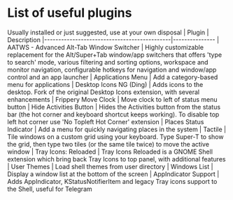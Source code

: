 # List of useful plugins
Usually installed or just suggested, use at your own disposal
| Plugin                                      | Description
|---------------------------------------------|---------------
| AATWS - Advanced Alt-Tab Window Switcher    | Highly customizable replacement for the Alt/Super+Tab window/app switchers that offers 'type to search' mode, various filtering and sorting options, workspace and monitor navigation, configurable hotkeys for navigation and window/app control and an app launcher
| Applications Menu                           | Add a category-based menu for applications
| Desktop Icons NG (Ding)                     | Adds icons to the desktop. Fork of the original Desktop Icons extension, with several enhancements
| Frippery Move Clock                         | Move clock to left of status menu button
| Hide Activities Button                      | Hides the Activities button from the status bar (the hot corner and keyboard shortcut keeps working). To disable top left hot corner use 'No Topleft Hot Corner' extension
| Places Status Indicator                     | Add a menu for quickly navigating places in the system
| Tactile                                     | Tile windows on a custom grid using your keyboard. Type Super-T to show the grid, then type two tiles (or the same tile twice) to move the active window
| Tray Icons: Reloaded                        | Tray Icons Reloaded is a GNOME Shell extension which bring back Tray Icons to top panel, with additional features
| User Themes                                 | Load shell themes from user directory
| Windows List                                | Display a window list at the bottom of the screen
| AppIndicator Support                        | Adds AppIndicator, KStatusNotifierItem and legacy Tray icons support to the Shell, useful for Telegram

